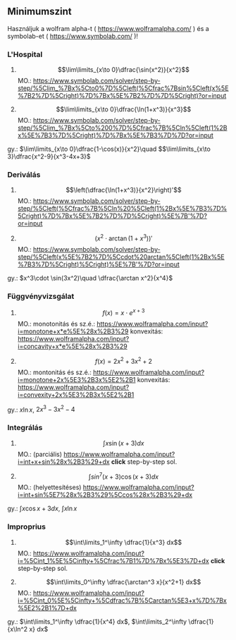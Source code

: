 ## Minimumszint

Használjuk a wolfram alpha-t ( https://www.wolframalpha.com/ ) és a symbolab-et ( https://www.symbolab.com/ )!

### L'Hospital

1. $$\lim\limits_{x\to 0}\dfrac{\sin(x^2)}{x^2}$$
MO.: https://www.symbolab.com/solver/step-by-step/%5Clim_%7Bx%5Cto0%7D%5Cleft(%5Cfrac%7Bsin%5Cleft(x%5E%7B2%7D%5Cright)%7D%7Bx%5E%7B2%7D%7D%5Cright)?or=input

2. $$\lim\limits_{x\to 0}\dfrac{\ln(1+x^3)}{x^3}$$
MO.: https://www.symbolab.com/solver/step-by-step/%5Clim_%7Bx%5Cto%200%7D%5Cfrac%7B%5Cln%5Cleft(1%2Bx%5E%7B3%7D%5Cright)%7D%7Bx%5E%7B3%7D%7D?or=input

gy.: $\lim\limits_{x\to 0}\dfrac{1-\cos(x)}{x^2}\quad $$\lim\limits_{x\to 3}\dfrac{x^2-9}{x^3-4x+3}$

### Deriválás

1. $$\left(\dfrac{\ln(1+x^3)}{x^2}\right)'$$
MO.: https://www.symbolab.com/solver/step-by-step/%5Cleft(%5Cfrac%7B%5Cln%20%5Cleft(1%2Bx%5E%7B3%7D%5Cright)%7D%7Bx%5E%7B2%7D%7D%5Cright)%5E%7B'%7D?or=input

2. $$\left(x^2\cdot \arctan\left(1+x^3\right)\right)'$$
MO.: https://www.symbolab.com/solver/step-by-step/%5Cleft(x%5E%7B2%7D%5Ccdot%20arctan%5Cleft(1%2Bx%5E%7B3%7D%5Cright)%5Cright)%5E%7B'%7D?or=input

gy.: $x^3\cdot \sin(3x^2)\quad \dfrac{\arctan x^2}{x^4}$

### Függvényvizsgálat

1. $$f(x)=x\cdot e^{x+3}$$
MO.: monotonitás és sz.é.: https://www.wolframalpha.com/input?i=monotone+x*e%5E%28x%2B3%29
konvexitás: https://www.wolframalpha.com/input?i=concavity+x*e%5E%28x%2B3%29

3. $$f(x)=2x^2+3x^2+2$$
MO.: montonitás és sz.é.: https://www.wolframalpha.com/input?i=monotone+2x%5E3%2B3x%5E2%2B1
konvexitás: https://www.wolframalpha.com/input?i=convexity+2x%5E3%2B3x%5E2%2B1

gy.: $x\ln x$, $2x^3-3x^2-4$

### Integrálás

1.  $$\int x\sin(x+3) dx$$
MO.: (parciális) https://www.wolframalpha.com/input?i=int+x+sin%28x%2B3%29+dx **click** step-by-step sol.

2.  $$\int sin^7(x+3)\cos(x+3) dx$$
MO.: (helyettesítéses) https://www.wolframalpha.com/input?i=int+sin%5E7%28x%2B3%29%5Ccos%28x%2B3%29+dx

gy.: $\int x\cos{x+3}dx$, $\int x\ln x$

### Improprius

1. $$\int\limits_1^\infty \dfrac{1}{x^3} dx$$
MO.: https://www.wolframalpha.com/input?i=%5Cint_1%5E%5Cinfty+%5Cfrac%7B1%7D%7Bx%5E3%7D+dx **click** step-by-step sol.

2. $$\int\limits_0^\infty \dfrac{\arctan^3 x}{x^2+1} dx$$
MO.: https://www.wolframalpha.com/input?i=%5Cint_0%5E%5Cinfty+%5Cdfrac%7B%5Carctan%5E3+x%7D%7Bx%5E2%2B1%7D+dx

gy.: $\int\limits_1^\infty \dfrac{1}{x^4} dx$,  $\int\limits_2^\infty \dfrac{1}{x\ln^2 x} dx$ 
